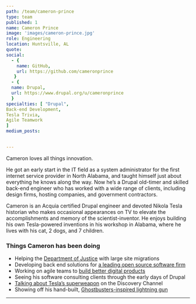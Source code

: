 ```yaml
---
path: /team/cameron-prince
type: team
published: 1
name: Cameron Prince
image: 'images/cameron-prince.jpg'
role: Engineering
location: Huntsville, AL
quote:
social: 
  - {
    name: GitHub,
    url: https://github.com/cameronprince
   }
  - {
  name: Drupal,
  url: https://www.drupal.org/u/cameronprince
  }
specialties: [ "Drupal",
Back-end Development,
Tesla Trivia,
Agile Teamwork
]
medium_posts: 

  
---
```


Cameron loves all things innovation.

He got an early start in the IT field as a system administrator for the first internet service provider in North Alabama, and taught himself just about everything he knows along the way. Now he’s a Drupal old-timer and skilled back-end engineer who has worked with a wide range of clients, including design firms, hosting companies, and government contractors.

Cameron is an Acquia certified Drupal engineer and devoted Nikola Tesla historian who makes occasional appearances on TV to elevate the accomplishments and memory of the scientist-inventor. He enjoys building his own Tesla-powered inventions in his workshop in Alabama, where he lives with his cat, 2 dogs, and 7 children.




### Things Cameron has been doing
* Helping the [Department of Justice](https://www.justice.gov/) with large site migrations
* Developing back end solutions for [a leading open source software firm](https://www.redhat.com/en)
* Working on agile teams to [build better digital products](https://www.mediacurrent.com/)
* Seeing his software consulting clients through the early days of Drupal
* [Talking about Tesla’s superweapon](https://www.youtube.com/watch?v=hlWW9WqcGRQ) on the Discovery Channel
* Showing off his hand-built, [Ghostbusters-inspired lightning gun](https://teslauniverse.com/engage/tesla-gun)

-------------------------------
